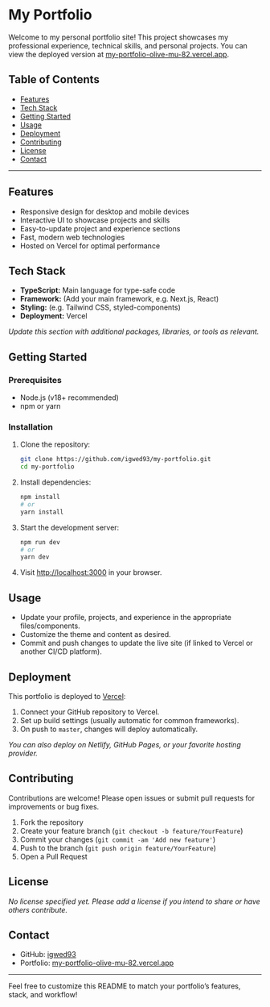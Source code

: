 # My Portfolio

Welcome to my personal portfolio site! This project showcases my professional experience, technical skills, and personal projects. You can view the deployed version at [my-portfolio-olive-mu-82.vercel.app](https://my-portfolio-olive-mu-82.vercel.app).

## Table of Contents

- [Features](#features)
- [Tech Stack](#tech-stack)
- [Getting Started](#getting-started)
- [Usage](#usage)
- [Deployment](#deployment)
- [Contributing](#contributing)
- [License](#license)
- [Contact](#contact)

---

## Features

- Responsive design for desktop and mobile devices
- Interactive UI to showcase projects and skills
- Easy-to-update project and experience sections
- Fast, modern web technologies
- Hosted on Vercel for optimal performance

## Tech Stack

- **TypeScript:** Main language for type-safe code
- **Framework:** (Add your main framework, e.g. Next.js, React)
- **Styling:** (e.g. Tailwind CSS, styled-components)
- **Deployment:** Vercel

*Update this section with additional packages, libraries, or tools as relevant.*

## Getting Started

### Prerequisites

- Node.js (v18+ recommended)
- npm or yarn

### Installation

1. Clone the repository:
   ```bash
   git clone https://github.com/igwed93/my-portfolio.git
   cd my-portfolio
   ```
2. Install dependencies:
   ```bash
   npm install
   # or
   yarn install
   ```

3. Start the development server:
   ```bash
   npm run dev
   # or
   yarn dev
   ```

4. Visit [http://localhost:3000](http://localhost:3000) in your browser.

## Usage

- Update your profile, projects, and experience in the appropriate files/components.
- Customize the theme and content as desired.
- Commit and push changes to update the live site (if linked to Vercel or another CI/CD platform).

## Deployment

This portfolio is deployed to [Vercel](https://vercel.com/):

1. Connect your GitHub repository to Vercel.
2. Set up build settings (usually automatic for common frameworks).
3. On push to `master`, changes will deploy automatically.

*You can also deploy on Netlify, GitHub Pages, or your favorite hosting provider.*

## Contributing

Contributions are welcome! Please open issues or submit pull requests for improvements or bug fixes.

1. Fork the repository
2. Create your feature branch (`git checkout -b feature/YourFeature`)
3. Commit your changes (`git commit -am 'Add new feature'`)
4. Push to the branch (`git push origin feature/YourFeature`)
5. Open a Pull Request

## License

*No license specified yet. Please add a license if you intend to share or have others contribute.*

## Contact

- GitHub: [igwed93](https://github.com/igwed93)
- Portfolio: [my-portfolio-olive-mu-82.vercel.app](https://my-portfolio-olive-mu-82.vercel.app)

---

Feel free to customize this README to match your portfolio’s features, stack, and workflow!
